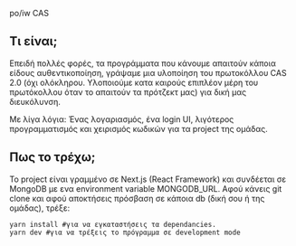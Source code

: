 po/iw CAS

## Τι είναι;

Επειδή πολλές φορές, τα προγράμματα που κάνουμε απαιτούν κάποια είδους αυθεντικοποίηση, γράψαμε
μια υλοποίηση του πρωτοκόλλου CAS 2.0 (όχι ολόκληρου. Υλοποιούμε κατα καιρούς επιπλέον μέρη του πρωτόκολλου όταν το απαιτούν
τα πρότζεκτ μας) για δική μας διευκόλυνση. 

Με λίγα λόγια: Ένας λογαριασμός, ένα login UI, λιγότερος προγραμματισμός και χειρισμός κωδικών για τα project της ομάδας.

## Πως το τρέχω;

Το project είναι γραμμένο σε Next.js (React Framework) και συνδέεται σε MongoDB με ενα environment variable MONGODB_URL.
Αφού κάνεις git clone και αφού αποκτήσεις πρόσβαση σε κάποια db (δική σου ή της ομάδας), τρέξε:
```
yarn install #για να εγκαταστήσεις τα dependancies.
yarn dev #για να τρέξεις το πρόγραμμα σε development mode
```
